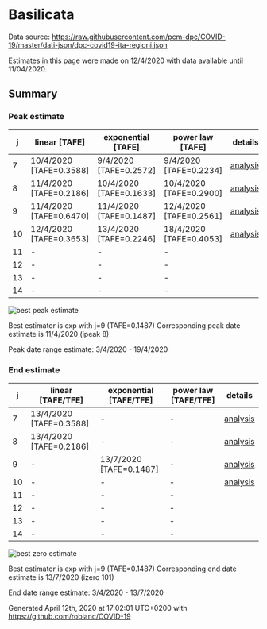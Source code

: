 # Basilicata


Data source: https://raw.githubusercontent.com/pcm-dpc/COVID-19/master/dati-json/dpc-covid19-ita-regioni.json

Estimates in this page were made on 12/4/2020 with data available until 11/04/2020.


## Summary 

### Peak estimate 
|j|linear [TAFE]|exponential [TAFE]|power law [TAFE]|details|
|---|----|-----------|---------|-------|
|7|10/4/2020 [TAFE=0.3588]|9/4/2020 [TAFE=0.2572]|9/4/2020 [TAFE=0.2234]|[analysis](COVID-19_basilicata_j7_2020-04-11.md)|
|8|11/4/2020 [TAFE=0.2186]|10/4/2020 [TAFE=0.1633]|10/4/2020 [TAFE=0.2900]|[analysis](COVID-19_basilicata_j8_2020-04-11.md)|
|9|11/4/2020 [TAFE=0.6470]|11/4/2020 [TAFE=0.1487]|12/4/2020 [TAFE=0.2561]|[analysis](COVID-19_basilicata_j9_2020-04-11.md)|
|10|12/4/2020 [TAFE=0.3653]|13/4/2020 [TAFE=0.2246]|18/4/2020 [TAFE=0.4053]|[analysis](COVID-19_basilicata_j10_2020-04-11.md)|
|11|-|-|-||
|12|-|-|-||
|13|-|-|-||
|14|-|-|-||

![best peak estimate](COVID-19_basilicata_j9_2020-04-11.png)

Best estimator is exp with j=9 (TAFE=0.1487)
Corresponding peak date estimate is 11/4/2020 (ipeak 8)


Peak date range estimate: 3/4/2020 - 19/4/2020

### End estimate 
|j|linear [TAFE/TFE]|exponential [TAFE/TFE]|power law [TAFE/TFE]|details|
|---|----|-----------|---------|-------|
|7|13/4/2020 [TAFE=0.3588]|-|-|[analysis](COVID-19_basilicata_j7_2020-04-11.md)|
|8|13/4/2020 [TAFE=0.2186]|-|-|[analysis](COVID-19_basilicata_j8_2020-04-11.md)|
|9|-|13/7/2020 [TAFE=0.1487]|-|[analysis](COVID-19_basilicata_j9_2020-04-11.md)|
|10|-|-|-|[analysis](COVID-19_basilicata_j10_2020-04-11.md)|
|11|-|-|-||
|12|-|-|-||
|13|-|-|-||
|14|-|-|-||

![best zero estimate](COVID-19_basilicata_j9_2020-04-11.png)

Best estimator is exp with j=9 (TAFE=0.1487)
Corresponding end date estimate is 13/7/2020 (izero 101)


End date range estimate: 3/4/2020 - 13/7/2020

Generated April 12th, 2020 at 17:02:01 UTC+0200 with https://github.com/robianc/COVID-19

